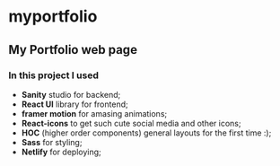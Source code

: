 # myportfolio

## My Portfolio web page

### In this project I used

- **Sanity** studio for backend;
- **React UI** library for frontend;
- **framer motion** for amasing animations;
- **React-icons** to get such cute social media and other icons;
- **HOC** (higher order components) general layouts for the first time :);
- **Sass** for styling;
- **Netlify** for deploying;
